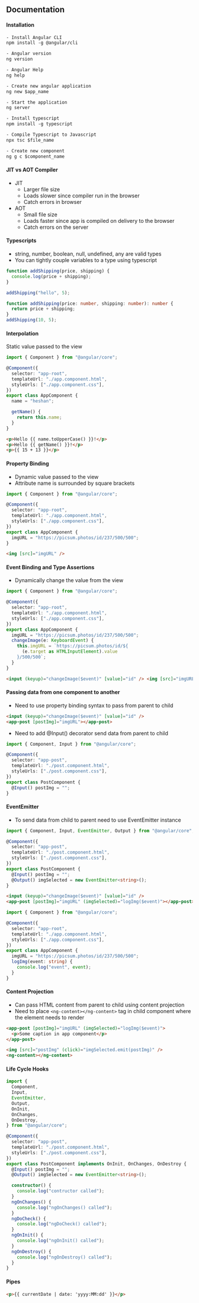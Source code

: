 ## Documentation

#### Installation

```txt
- Install Angular CLI
npm install -g @angular/cli

- Angular version
ng version

- Angular Help
ng help

- Create new angular application
ng new $app_name

- Start the application
ng server

- Install typescript
npm install -g typescript

- Compile Typescript to Javascript
npx tsc $file_name

- Create new component
ng g c $component_name
```

#### JIT vs AOT Compiler

- JIT
  - Larger file size
  - Loads slower since compiler run in the browser
  - Catch errors in browser
- AOT
  - Small file size
  - Loads faster since app is compiled on delivery to the browser
  - Catch errors on the server

#### Typescripts

- string, number, boolean, null, undefined, any are valid types
- You can tightly couple variables to a type using typescript

```js
function addShipping(price, shipping) {
  console.log(price + shipping);
}

addShipping("hello", 5);
```

```ts
function addShipping(price: number, shipping: number): number {
  return price + shipping;
}
addShipping(10, 5);
```

#### Interpolation

Static value passed to the view

```ts
import { Component } from "@angular/core";

@Component({
  selector: "app-root",
  templateUrl: "./app.component.html",
  styleUrls: ["./app.component.css"],
})
export class AppComponent {
  name = "heshan";

  getName() {
    return this.name;
  }
}
```

```html
<p>Hello {{ name.toUpperCase() }}!</p>
<p>Hello {{ getName() }}!</p>
<p>{{ 15 + 13 }}</p>
```

#### Property Binding

- Dynamic value passed to the view
- Attribute name is surrounded by square brackets

```ts
import { Component } from "@angular/core";

@Component({
  selector: "app-root",
  templateUrl: "./app.component.html",
  styleUrls: ["./app.component.css"],
})
export class AppComponent {
  imgURL = "https://picsum.photos/id/237/500/500";
}
```

```html
<img [src]="imgURL" />
```

#### Event Binding and Type Assertions

- Dynamically change the value from the view

```ts
import { Component } from "@angular/core";

@Component({
  selector: "app-root",
  templateUrl: "./app.component.html",
  styleUrls: ["./app.component.css"],
})
export class AppComponent {
  imgURL = "https://picsum.photos/id/237/500/500";
  changeImage(e: KeyboardEvent) {
    this.imgURL = `https://picsum.photos/id/${
      (e.target as HTMLInputElement).value
    }/500/500`;
  }
}
```

```html
<input (keyup)="changeImage($event)" [value]="id" /> <img [src]="imgURL" />
```

#### Passing data from one component to another

- Need to use property binding syntax to pass from parent to child

```html
<input (keyup)="changeImage($event)" [value]="id" />
<app-post [postImg]="imgURL"></app-post>
```

- Need to add @Input() decorator send data from parent to child

```ts
import { Component, Input } from "@angular/core";

@Component({
  selector: "app-post",
  templateUrl: "./post.component.html",
  styleUrls: ["./post.component.css"],
})
export class PostComponent {
  @Input() postImg = "";
}
```

#### EventEmitter

- To send data from child to parent need to use EventEmitter instance

```ts
import { Component, Input, EventEmitter, Output } from "@angular/core";

@Component({
  selector: "app-post",
  templateUrl: "./post.component.html",
  styleUrls: ["./post.component.css"],
})
export class PostComponent {
  @Input() postImg = "";
  @Output() imgSelected = new EventEmitter<string>();
}
```

```html
<input (keyup)="changeImage($event)" [value]="id" />
<app-post [postImg]="imgURL" (imgSelected)="logImg($event)"></app-post>
```

```ts
import { Component } from "@angular/core";

@Component({
  selector: "app-root",
  templateUrl: "./app.component.html",
  styleUrls: ["./app.component.css"],
})
export class AppComponent {
  imgURL = "https://picsum.photos/id/237/500/500";
  logImg(event: string) {
    console.log("event", event);
  }
}
```

#### Content Projection

- Can pass HTML content from parent to child using content projection
- Need to place `<ng-content></ng-content>` tag in child component where the element needs to render

```html
<app-post [postImg]="imgURL" (imgSelected)="logImg($event)">
  <p>Some caption in app component</p>
</app-post>
```

```html
<img [src]="postImg" (click)="imgSelected.emit(postImg)" />
<ng-content></ng-content>
```

#### Life Cycle Hooks

```ts
import {
  Component,
  Input,
  EventEmitter,
  Output,
  OnInit,
  OnChanges,
  OnDestroy,
} from "@angular/core";

@Component({
  selector: "app-post",
  templateUrl: "./post.component.html",
  styleUrls: ["./post.component.css"],
})
export class PostComponent implements OnInit, OnChanges, OnDestroy {
  @Input() postImg = "";
  @Output() imgSelected = new EventEmitter<string>();

  constructor() {
    console.log("contructor called");
  }
  ngOnChanges() {
    console.log("ngOnChanges() called");
  }
  ngDoCheck() {
    console.log("ngDoCheck() called");
  }
  ngOnInit() {
    console.log("ngOnInit() called");
  }
  ngOnDestroy() {
    console.log("ngOnDestroy() called");
  }
}
```

#### Pipes

```html
<p>{{ currentDate | date: 'yyyy:MM:dd' }}</p>
```
